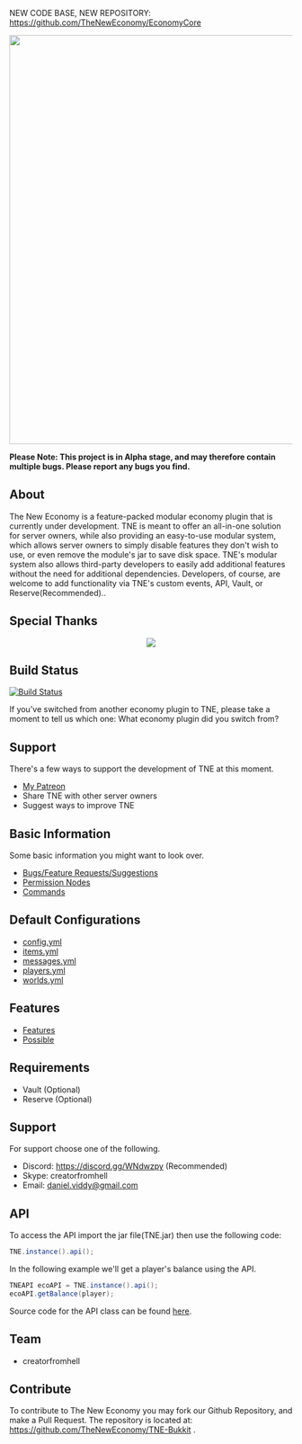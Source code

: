 NEW CODE BASE, NEW REPOSITORY: https://github.com/TheNewEconomy/EconomyCore




<p align="center">
    <img src="http://i.imgur.com/eDlmaed.png" width="728" />
</p>

**Please Note: This project is in Alpha stage, and may therefore contain multiple bugs. Please report any bugs you find.**  

About
--------------
The New Economy is a feature-packed modular economy plugin that is currently under development. TNE is meant to offer an all-in-one solution for server owners, while also providing an easy-to-use modular system, which allows
server owners to simply disable features they don't wish to use, or even remove the module's jar to save disk space. TNE's modular system also allows third-party developers to easily add additional features without
the need for additional dependencies. Developers, of course, are welcome to add functionality via TNE's custom events, API, Vault, or Reserve(Recommended)..

Special Thanks
--------------
<p align="center">
    <img src="https://www.worldsrc.org/uploadimage/307c9b78_WorldSrc.com_img_EJ_Technologies_JProfiler.jpg" />
</p>


Build Status
--------------
[![Build Status](https://travis-ci.org/TheNewEconomy/TNE-Bukkit.svg?branch=master)](https://travis-ci.org/TheNewEconomy/TNE-Bukkit)

If you've switched from another economy plugin to TNE, please take a moment to tell us which one:
What economy plugin did you switch from?

Support
-------------
There's a few ways to support the development of TNE at this moment.

* [My Patreon](https://www.patreon.com/creatorfromhell)
* Share TNE with other server owners
* Suggest ways to improve TNE

Basic Information
----------
Some basic information you might want to look over.
- [Bugs/Feature Requests/Suggestions](https://github.com/TheNewEconomy/TNE-Bukkit/issues)
- [Permission Nodes](https://github.com/TheNewEconomy/TNE-Bukkit/wiki/Permissions-&-Commands)
- [Commands](https://github.com/TheNewEconomy/TNE-Bukkit/wiki/Permissions-&-Commands)

Default Configurations
----------
- [config.yml](https://github.com/TheNewEconomy/TNE-Bukkit/blob/master/TNE/src/net/tnemc/resources/config.yml)
- [items.yml](https://github.com/TheNewEconomy/TNE-Bukkit/blob/master/TNE/src/net/tnemc/resources/items.yml)
- [messages.yml](https://github.com/TheNewEconomy/TNE-Bukkit/blob/master/TNE/src/net/tnemc/resources/messages.yml)
- [players.yml](https://github.com/TheNewEconomy/TNE-Bukkit/blob/master/TNE/src/net/tnemc/resources/players.yml)
- [worlds.yml](https://github.com/TheNewEconomy/TNE-Bukkit/blob/master/TNE/src/net/tnemc/resources/worlds.yml)

Features
----------
- [Features](https://github.com/TheNewEconomy/TNE-Bukkit/blob/master/Features.md) 
- [Possible](https://github.com/TheNewEconomy/TNE-Bukkit/blob/master/Possible.md) 

Requirements
----------
- Vault (Optional) 
- Reserve (Optional)

Support
----------
For support choose one of the following.

- Discord: https://discord.gg/WNdwzpy (Recommended)
- Skype: creatorfromhell
- Email: daniel.viddy@gmail.com  

API
---------
To access the API import the jar file(TNE.jar) then use the following code:  

```java
TNE.instance().api();  
```

In the following example we'll get a player's balance using the API.  

```java
TNEAPI ecoAPI = TNE.instance().api();  
ecoAPI.getBalance(player);
```

Source code for the API class can be found [here](https://github.com/TheNewEconomy/TNE-Bukkit/blob/master/src/com/github/tnerevival/core/api/TNEAPI.java).


Team
----------
- creatorfromhell  

Contribute
----------
To contribute to The New Economy you may fork our Github Repository, and make a Pull Request. The repository is located at: https://github.com/TheNewEconomy/TNE-Bukkit .
